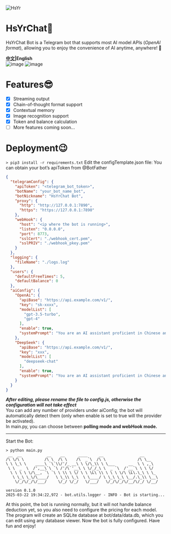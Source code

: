 ![HsYr](https://github.com/user-attachments/assets/fd6286d3-755b-4e27-963a-a0d10b3c3c7c)

# HsYrChat💬
HsYrChat Bot is a Telegram bot that supports most AI model APIs (*OpenAI format*), allowing you to enjoy the convenience of AI anytime, anywhere! 🤖  

**[中文](https://github.com/GinHsYr/HsYrChatTelegram/blob/main/README.md)|English**  
![image](https://github.com/user-attachments/assets/8d95c927-14d5-4278-b1c9-538413cb129c)
![image](https://github.com/user-attachments/assets/ab1bfbb4-0d56-4f4b-b0c2-1e0fc482039a)

# Features😎
- [x] Streaming output  
- [x] Chain-of-thought format support
- [x] Contextual memory  
- [x] Image recognition support
- [x] Token and balance calculation
- [ ] More features coming soon...

# Deployment😉
```> pip3 install -r requirements.txt```
Edit the configTemplate.json file:
You can obtain your bot’s apiToken from @BotFather

```json
{
  "telegramConfig": {
    "apiToken": "<telegram_bot_token>",
    "botName": "your_bot_name_bot",
    "botNickname": "HsYrChat Bot",
    "proxy": {
      "http": "http://127.0.0.1:7890",
      "https": "https://127.0.0.1:7890"
    },
    "webHook": {
      "host": "<ip where the bot is running>",
      "listen": "0.0.0.0",
      "port": 8773,
      "sslCert": "./webhook_cert.pem",
      "sslPRIV": "./webhook_pkey.pem"
    }
  },
  "logging": {
    "fileName": "./logs.log"
  },
  "users": {
    "defaultFreeTimes": 5,
    "defaultBalance": 0
  },
  "aiConfig": {
    "OpenAi": {
      "apiBase": "https://api.example.com/v1/",
      "key": "sk-xxxx",
      "modelList": [
        "gpt-3.5-turbo",
        "gpt-4"
      ],
      "enable": true,
      "systemPrompt": "You are an AI assistant proficient in Chinese and English conversations. You provide safe, helpful, and accurate answers. You will refuse to respond to any questions involving terrorism, racism, pornography, violence, etc."
    },
    "DeepSeek": {
      "apiBase": "https://api.example.com/v1/",
      "key": "xxx",
      "modelList": [
        "deepseek-chat"
      ],
      "enable": true,
      "systemPrompt": "You are an AI assistant proficient in Chinese and English conversations. You provide safe, helpful, and accurate answers. You will refuse to respond to any questions involving terrorism, racism, pornography, violence, etc."
    }
  }
}
```
***After editing, please rename the file to config.js, otherwise the configuration will not take effect***  
You can add any number of providers under aiConfig; the bot will automatically detect them (only when enable is set to true will the provider be activated).  
In main.py, you can choose between **polling mode and webHook mode.**  

---
Start the Bot:  
```
> python main.py
 __  __           __    __      ____     __                __      
/\ \/\ \         /\ \  /\ \    /\  _`\  /\ \              /\ \__   
\ \ \_\ \    ____\ `\`\\/'/_ __\ \ \/\_\\ \ \___      __  \ \ ,_\  
 \ \  _  \  /',__\`\ `\ /'/\`'__\ \ \/_/_\ \  _ `\  /'__`\ \ \ \/  
  \ \ \ \ \/\__, `\ `\ \ \\ \ \/ \ \ \L\ \\ \ \ \ \/\ \L\.\_\ \ \_ 
   \ \_\ \_\/\____/   \ \_\\ \_\  \ \____/ \ \_\ \_\ \__/.\_\\ \__\
    \/_/\/_/\/___/     \/_/ \/_/   \/___/   \/_/\/_/\/__/\/_/ \/__/

version 0.1.0
2025-03-22 19:34:22,972 - bot.utils.logger - INFO - Bot is starting...
```
At this point, the bot is running normally, but it will not handle balance deduction yet, so you also need to configure the pricing for each model.
The program will create an SQLite database at bot/data/data.db, which you can edit using any database viewer.
Now the bot is fully configured. Have fun and enjoy!







